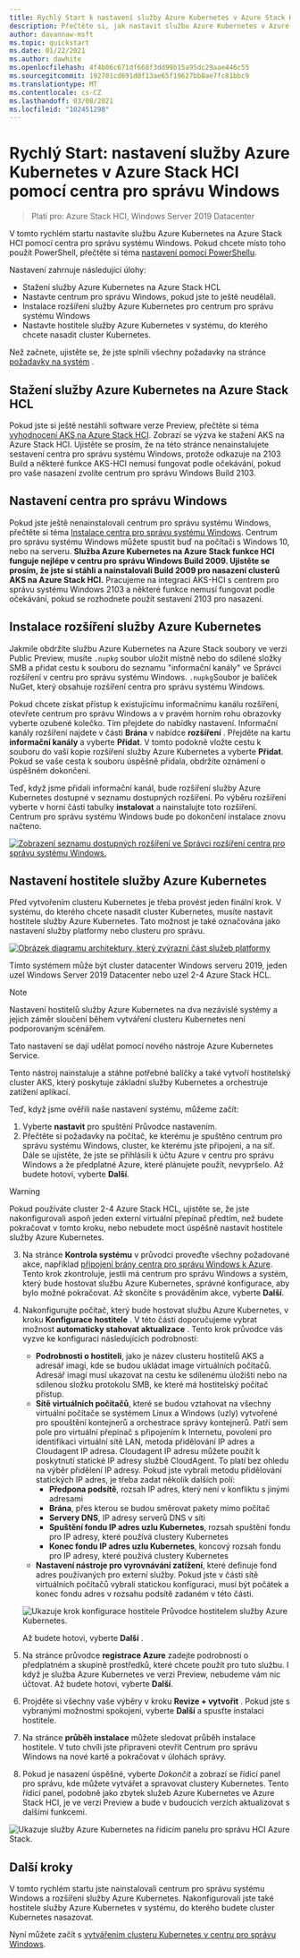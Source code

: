 ```yaml
---
title: Rychlý Start k nastavení služby Azure Kubernetes v Azure Stack HCI pomocí centra pro správu Windows
description: Přečtěte si, jak nastavit službu Azure Kubernetes v Azure Stack HCI pomocí centra pro správu Windows.
author: davannaw-msft
ms.topic: quickstart
ms.date: 01/22/2021
ms.author: dawhite
ms.openlocfilehash: 4f4b06c671df668f3dd99b15a95dc29aae446c55
ms.sourcegitcommit: 192701cd691d0f13ae65f19627bb8ae7fc81bbc9
ms.translationtype: MT
ms.contentlocale: cs-CZ
ms.lasthandoff: 03/08/2021
ms.locfileid: "102451298"
---
```

# <a name="quickstart-set-up-azure-kubernetes-service-on-azure-stack-hci-using-windows-admin-center"></a>Rychlý Start: nastavení služby Azure Kubernetes v Azure Stack HCI pomocí centra pro správu Windows

> Platí pro: Azure Stack HCI, Windows Server 2019 Datacenter

V tomto rychlém startu nastavíte službu Azure Kubernetes na Azure Stack HCI pomocí centra pro správu systému Windows. Pokud chcete místo toho použít PowerShell, přečtěte si téma [nastavení pomocí PowerShellu](setup-powershell.md).

Nastavení zahrnuje následující úlohy:

* Stažení služby Azure Kubernetes na Azure Stack HCL
* Nastavte centrum pro správu Windows, pokud jste to ještě neudělali.
* Instalace rozšíření služby Azure Kubernetes pro centrum pro správu systému Windows
* Nastavte hostitele služby Azure Kubernetes v systému, do kterého chcete nasadit cluster Kubernetes.

Než začnete, ujistěte se, že jste splnili všechny požadavky na stránce [požadavky na systém](.\system-requirements.md) .

## <a name="download-azure-kubernetes-service-on-azure-stack-hci"></a>Stažení služby Azure Kubernetes na Azure Stack HCL

Pokud jste si ještě nestáhli software verze Preview, přečtěte si téma [vyhodnocení AKS na Azure Stack HCI](https://aka.ms/AKS-HCI-Evaluate). Zobrazí se výzva ke stažení AKS na Azure Stack HCI. Ujistěte se prosím, že na této stránce nenainstalujete sestavení centra pro správu systému Windows, protože odkazuje na 2103 Build a některé funkce AKS-HCI nemusí fungovat podle očekávání, pokud pro vaše nasazení zvolíte centrum pro správu Windows Build 2103. 

## <a name="setting-up-windows-admin-center"></a>Nastavení centra pro správu Windows

Pokud jste ještě nenainstalovali centrum pro správu systému Windows, přečtěte si téma [Instalace centra pro správu systému Windows](http://aka.ms/aks-hci-wac-2009). Centrum pro správu systému Windows můžete spustit buď na počítači s Windows 10, nebo na serveru. **Služba Azure Kubernetes na Azure Stack funkce HCI funguje nejlépe v centru pro správu Windows Build 2009. Ujistěte se prosím, že jste si stáhli a nainstalovali Build 2009 pro nasazení clusterů AKS na Azure Stack HCI.** Pracujeme na integraci AKS-HCI s centrem pro správu systému Windows 2103 a některé funkce nemusí fungovat podle očekávání, pokud se rozhodnete použít sestavení 2103 pro nasazení.

## <a name="installing-the-azure-kubernetes-service-extension"></a>Instalace rozšíření služby Azure Kubernetes

Jakmile obdržíte službu Azure Kubernetes na Azure Stack soubory ve verzi Public Preview, musíte `.nupkg` soubor uložit místně nebo do sdílené složky SMB a přidat cestu k souboru do seznamu "informační kanály" ve Správci rozšíření v centru pro správu systému Windows. `.nupkg`Soubor je balíček NuGet, který obsahuje rozšíření centra pro správu systému Windows.

Pokud chcete získat přístup k existujícímu informačnímu kanálu rozšíření, otevřete centrum pro správu Windows a v pravém horním rohu obrazovky vyberte ozubené kolečko. Tím přejdete do nabídky nastavení. Informační kanály rozšíření najdete v části **Brána** v nabídce **rozšíření** . Přejděte na kartu **informační kanály** a vyberte **Přidat**. V tomto podokně vložte cestu k souboru do vaší kopie rozšíření služby Azure Kubernetes a vyberte **Přidat**. Pokud se vaše cesta k souboru úspěšně přidala, obdržíte oznámení o úspěšném dokončení. 

Teď, když jsme přidali informační kanál, bude rozšíření služby Azure Kubernetes dostupné v seznamu dostupných rozšíření. Po výběru rozšíření vyberte v horní části tabulky **instalovat** a nainstalujte toto rozšíření. Centrum pro správu systému Windows bude po dokončení instalace znovu načteno. 

[![Zobrazení seznamu dostupných rozšíření ve Správci rozšíření centra pro správu systému Windows. ](.\media\setup\extension-manager.png)](.\media\setup\extension-manager.png#lightbox)

## <a name="setting-up-an-azure-kubernetes-service-host"></a>Nastavení hostitele služby Azure Kubernetes

Před vytvořením clusteru Kubernetes je třeba provést jeden finální krok. V systému, do kterého chcete nasadit cluster Kubernetes, musíte nastavit hostitele služby Azure Kubernetes. Tato možnost je také označována jako nastavení služby platformy nebo clusteru pro správu.  

[![Obrázek diagramu architektury, který zvýrazní část služeb platformy](.\media\setup\aks-hci-architecture-focused.png)](.\media\setup\aks-hci-architecture-focused.png) 

Tímto systémem může být cluster datacenter Windows serveru 2019, jeden uzel Windows Server 2019 Datacenter nebo uzel 2-4 Azure Stack HCL. 

> [!NOTE] 
> Nastavení hostitelů služby Azure Kubernetes na dva nezávislé systémy a jejich záměr sloučení během vytváření clusteru Kubernetes není podporovaným scénářem. 

Tato nastavení se dají udělat pomocí nového nástroje Azure Kubernetes Service. 

Tento nástroj nainstaluje a stáhne potřebné balíčky a také vytvoří hostitelský cluster AKS, který poskytuje základní služby Kubernetes a orchestruje zatížení aplikací. 

Teď, když jsme ověřili naše nastavení systému, můžeme začít: 
1. Vyberte **nastavit** pro spuštění Průvodce nastavením.
2. Přečtěte si požadavky na počítač, ke kterému je spuštěno centrum pro správu systému Windows, cluster, ke kterému jste připojeni, a na síť. Dále se ujistěte, že jste se přihlásili k účtu Azure v centru pro správu Windows a že předplatné Azure, které plánujete použít, nevypršelo. Až budete hotovi, vyberte **Další**.

> [!WARNING]
> Pokud používáte cluster 2-4 Azure Stack HCL, ujistěte se, že jste nakonfigurovali aspoň jeden externí virtuální přepínač předtím, než budete pokračovat v tomto kroku, nebo nebudete moct úspěšně nastavit hostitele služby Azure Kubernetes.

3. Na stránce **Kontrola systému** v průvodci proveďte všechny požadované akce, například [připojení brány centra pro správu Windows k Azure](/windows-server/manage/windows-admin-center/azure/azure-integration). Tento krok zkontroluje, jestli má centrum pro správu Windows a systém, který bude hostovat službu Azure Kubernetes, správné konfigurace, aby bylo možné pokračovat. Až skončíte s prováděním akce, vyberte **Další**.
4. Nakonfigurujte počítač, který bude hostovat službu Azure Kubernetes, v kroku **Konfigurace hostitele** . V této části doporučujeme vybrat možnost **automaticky stahovat aktualizace** . Tento krok průvodce vás vyzve ke konfiguraci následujících podrobností:
    * **Podrobnosti o hostiteli**, jako je název clusteru hostitelů AKS a adresář imagí, kde se budou ukládat image virtuálních počítačů. Adresář imagí musí ukazovat na cestu ke sdílenému úložišti nebo na sdílenou složku protokolu SMB, ke které má hostitelský počítač přístup.
    * **Sítě virtuálních počítačů**, které se budou vztahovat na všechny virtuální počítače se systémem Linux a Windows (uzly) vytvořené pro spouštění kontejnerů a orchestrace správy kontejnerů. Patří sem pole pro virtuální přepínač s připojením k Internetu, povolení pro identifikaci virtuální sítě LAN, metoda přidělování IP adres a Cloudagent IP adresa. Cloudagent IP adresu můžete použít k poskytnutí statické IP adresy službě CloudAgent. To platí bez ohledu na výběr přidělení IP adresy. Pokud jste vybrali metodu přidělování statických IP adres, je třeba zadat několik dalších polí:
      - **Předpona podsítě**, rozsah IP adres, který není v konfliktu s jinými adresami
      - **Brána**, přes kterou se budou směrovat pakety mimo počítač
      - **Servery DNS**, IP adresy serverů DNS v síti
      - **Spuštění fondu IP adres uzlu Kubernetes**, rozsah spuštění fondu pro IP adresy, které používá clustery Kubernetes
      - **Konec fondu IP adres uzlu Kubernetes**, koncový rozsah fondu pro IP adresy, které používá clustery Kubernetes
    * **Nastavení nástroje pro vyrovnávání zatížení**, které definuje fond adres používaných pro externí služby. Pokud jste v části sítě virtuálních počítačů vybrali statickou konfiguraci, musí být počátek a konec fondu adres v rozsahu podsítě zadaném v této části. 

    ![Ukazuje krok konfigurace hostitele Průvodce hostitelem služby Azure Kubernetes.](.\media\setup\host-configuration.png)
    
    Až budete hotovi, vyberte **Další** .

5. Na stránce průvodce **registrace Azure** zadejte podrobnosti o předplatném a skupině prostředků, které chcete použít pro tuto službu. I když je služba Azure Kubernetes ve verzi Preview, nebudeme vám nic účtovat. Až budete hotovi, vyberte **Další**.
6. Projděte si všechny vaše výběry v kroku **Revize + vytvořit** . Pokud jste s vybranými možnostmi spokojeni, vyberte **Další** a spusťte instalaci hostitele. 
7. Na stránce **průběh instalace** můžete sledovat průběh instalace hostitele. V tuto chvíli jste připraveni otevřít Centrum pro správu Windows na nové kartě a pokračovat v úlohách správy. 
8. Pokud je nasazení úspěšné, vyberte *Dokončit* a zobrazí se řídicí panel pro správu, kde můžete vytvářet a spravovat clustery Kubernetes. Tento řídicí panel, podobně jako zbytek služeb Azure Kubernetes ve Azure Stack HCI, je ve verzi Preview a bude v budoucích verzích aktualizovat s dalšími funkcemi.
 
  ![Ukazuje služby Azure Kubernetes na řídicím panelu pro správu HCI Azure Stack.](.\media\setup\dashboard.png)
 
## <a name="next-steps"></a>Další kroky

V tomto rychlém startu jste nainstalovali centrum pro správu systému Windows a rozšíření služby Azure Kubernetes. Nakonfigurovali jste také hostitele služby Azure Kubernetes v systému, do kterého budete cluster Kubernetes nasazovat.

Nyní můžete začít s [vytvářením clusteru Kubernetes v centru pro správu Windows](create-kubernetes-cluster.md).
